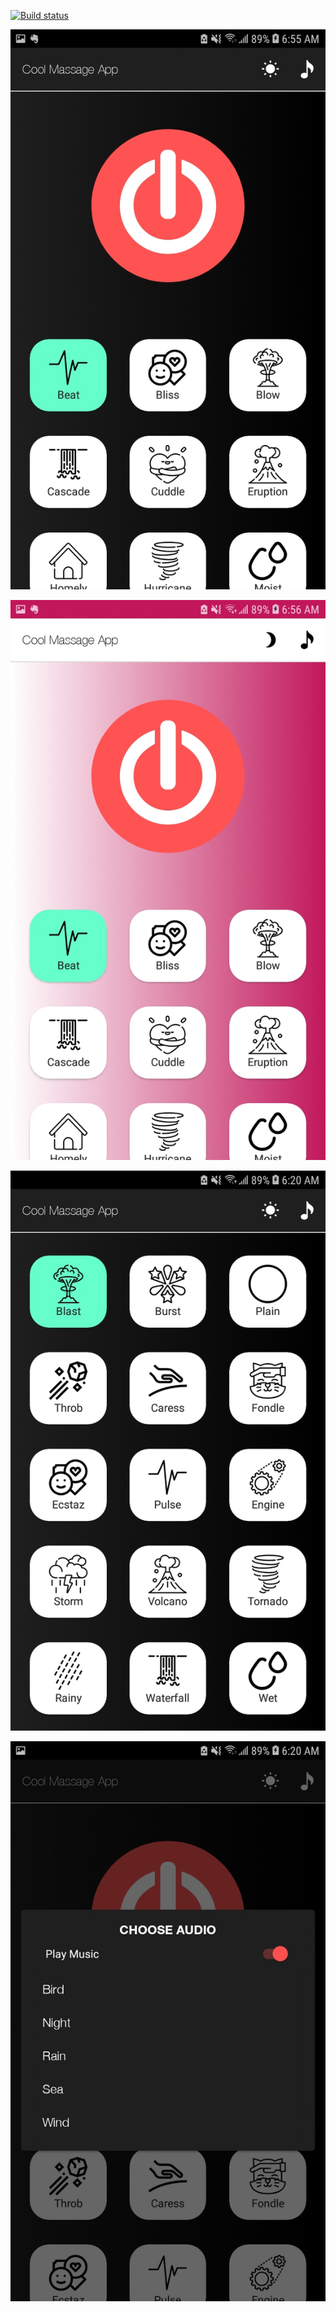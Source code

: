 [![Build status](https://build.appcenter.ms/v0.1/apps/4de97e03-367e-48ad-af36-df6cc6254d44/branches/develop/badge)](https://appcenter.ms)

![Home - Night Mode](https://github.com/KidusMT/Massage_App/blob/master/screenshots/home_night_mode.jpg)

![Home - Light Mode](https://github.com/KidusMT/Massage_App/blob/master/screenshots/light_mode.jpg)

![Vibration Patterns](https://github.com/KidusMT/Massage_App/blob/master/screenshots/patterns.jpg)

![Audio Musics](https://github.com/KidusMT/Massage_App/blob/master/screenshots/audio_musics.jpg)